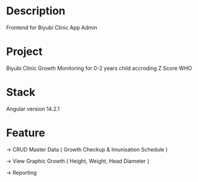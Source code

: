 # Description
Frontend for Biyubi Clinic App Admin

# Project 
Biyubi Clinic Growth Monitoring for 0-2 years child accroding Z Score WHO

# Stack 
Angular version 14.2.1

# Feature
-> CRUD Master Data ( Growth Checkup & Imunisation Schedule )

-> View Graphic Growth ( Height, Weight, Head Diameter )

-> Reporting
